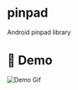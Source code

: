 # pinpad
Android pinpad library

# 📖 Demo
![Demo Gif](https://github.com/JaySkyzer/pinpad/blob/master/demo/v%201.0.0.gif)
